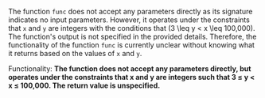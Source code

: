 The function `func` does not accept any parameters directly as its signature indicates no input parameters. However, it operates under the constraints that `x` and `y` are integers with the conditions that \(3 \leq y < x \leq 100,000\). The function's output is not specified in the provided details. Therefore, the functionality of the function `func` is currently unclear without knowing what it returns based on the values of `x` and `y`.

Functionality: **The function does not accept any parameters directly, but operates under the constraints that x and y are integers such that 3 ≤ y < x ≤ 100,000. The return value is unspecified.**